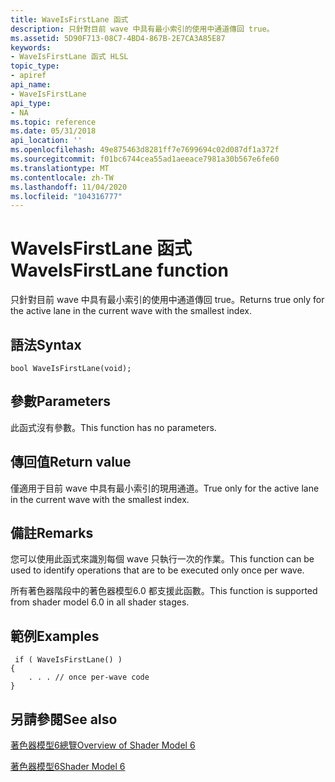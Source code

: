 ```yaml
---
title: WaveIsFirstLane 函式
description: 只針對目前 wave 中具有最小索引的使用中通道傳回 true。
ms.assetid: 5D90F713-08C7-4BD4-867B-2E7CA3A85E87
keywords:
- WaveIsFirstLane 函式 HLSL
topic_type:
- apiref
api_name:
- WaveIsFirstLane
api_type:
- NA
ms.topic: reference
ms.date: 05/31/2018
api_location: ''
ms.openlocfilehash: 49e875463d8281ff7e7699694c02d087df1a372f
ms.sourcegitcommit: f01bc6744cea55ad1aeeace7981a30b567e6fe60
ms.translationtype: MT
ms.contentlocale: zh-TW
ms.lasthandoff: 11/04/2020
ms.locfileid: "104316777"
---
```

# <a name="waveisfirstlane-function"></a><span data-ttu-id="2b34e-104">WaveIsFirstLane 函式</span><span class="sxs-lookup"><span data-stu-id="2b34e-104">WaveIsFirstLane function</span></span>

<span data-ttu-id="2b34e-105">只針對目前 wave 中具有最小索引的使用中通道傳回 true。</span><span class="sxs-lookup"><span data-stu-id="2b34e-105">Returns true only for the active lane in the current wave with the smallest index.</span></span>

## <a name="syntax"></a><span data-ttu-id="2b34e-106">語法</span><span class="sxs-lookup"><span data-stu-id="2b34e-106">Syntax</span></span>


``` syntax
bool WaveIsFirstLane(void);
```



## <a name="parameters"></a><span data-ttu-id="2b34e-107">參數</span><span class="sxs-lookup"><span data-stu-id="2b34e-107">Parameters</span></span>

<span data-ttu-id="2b34e-108">此函式沒有參數。</span><span class="sxs-lookup"><span data-stu-id="2b34e-108">This function has no parameters.</span></span>

## <a name="return-value"></a><span data-ttu-id="2b34e-109">傳回值</span><span class="sxs-lookup"><span data-stu-id="2b34e-109">Return value</span></span>

<span data-ttu-id="2b34e-110">僅適用于目前 wave 中具有最小索引的現用通道。</span><span class="sxs-lookup"><span data-stu-id="2b34e-110">True only for the active lane in the current wave with the smallest index.</span></span>

## <a name="remarks"></a><span data-ttu-id="2b34e-111">備註</span><span class="sxs-lookup"><span data-stu-id="2b34e-111">Remarks</span></span>

<span data-ttu-id="2b34e-112">您可以使用此函式來識別每個 wave 只執行一次的作業。</span><span class="sxs-lookup"><span data-stu-id="2b34e-112">This function can be used to identify operations that are to be executed only once per wave.</span></span>

<span data-ttu-id="2b34e-113">所有著色器階段中的著色器模型6.0 都支援此函數。</span><span class="sxs-lookup"><span data-stu-id="2b34e-113">This function is supported from shader model 6.0 in all shader stages.</span></span> 



 

## <a name="examples"></a><span data-ttu-id="2b34e-114">範例</span><span class="sxs-lookup"><span data-stu-id="2b34e-114">Examples</span></span>

``` syntax
 if ( WaveIsFirstLane() )
{
    . . . // once per-wave code
}
```

## <a name="see-also"></a><span data-ttu-id="2b34e-115">另請參閱</span><span class="sxs-lookup"><span data-stu-id="2b34e-115">See also</span></span>

<dl> <dt>

[<span data-ttu-id="2b34e-116">著色器模型6總覽</span><span class="sxs-lookup"><span data-stu-id="2b34e-116">Overview of Shader Model 6</span></span>](hlsl-shader-model-6-0-features-for-direct3d-12.md)
</dt> <dt>

[<span data-ttu-id="2b34e-117">著色器模型6</span><span class="sxs-lookup"><span data-stu-id="2b34e-117">Shader Model 6</span></span>](shader-model-6-0.md)
</dt> </dl>

 

 




